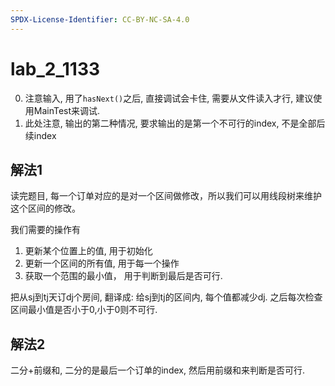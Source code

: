 ```yaml
---
SPDX-License-Identifier: CC-BY-NC-SA-4.0
---
```


# lab_2_1133

0. 注意输入, 用了`hasNext()`之后, 直接调试会卡住, 需要从文件读入才行, 建议使用MainTest来调试.
1. 此处注意, 输出的第二种情况, 要求输出的是第一个不可行的index, 不是全部后续index

## 解法1

读完题目, 每一个订单对应的是对一个区间做修改，所以我们可以用线段树来维护这个区间的修改。

我们需要的操作有
1. 更新某个位置上的值, 用于初始化
2. 更新一个区间的所有值, 用于每一个操作
3. 获取一个范围的最小值， 用于判断到最后是否可行.

把从sj到tj天订dj个房间, 翻译成: 给sj到tj的区间内, 每个值都减少dj.
之后每次检查区间最小值是否小于0,小于0则不可行.

## 解法2

二分+前缀和, 二分的是最后一个订单的index, 然后用前缀和来判断是否可行.
